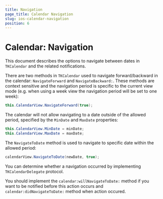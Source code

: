 ```yaml
---
title: Navigation
page_title: Calendar Navigation
slug: ios-calendar-navigation
position: 6
---
```


# Calendar: Navigation

This document describes the options to navigate between dates in <code>TKCalendar</code> and the related notifications.

There are two methods in <code>TKCalendar</code> used to navigate forward/backward in the calendar: <code>NavigateForward</code> and <code>NavigateBackward:</code>. These methods are context sensitive and the navigation period is specific to the current view mode (e.g. when using a week view the navigation period will be set to one week):

<snippet id='navigation-navigateforward'/>

```C#
this.CalendarView.NavigateForward(true);
```

The calendar will not allow navigating to a date outside of the allowed period, specified by the <code>MinDate</code> and <code>MaxDate</code> properties:

<snippet id='navigation-minmaxdate'/>

```C#
this.CalendarView.MinDate = minDate;
this.CalendarView.MaxDate = maxDate;
```

The <code>NavigateToDate</code> method is used to navigate to specific date within the allowed period:

<snippet id='navigation-navigate'/>

<snippet id='navigation-navigate-swift'/>

```C#
calendarView.NavigateToDate(newDate, true);
```

You can determine whether a navigation occurred by implementing <code>TKCalendarDelegate</code> protocol. 

You should implement the <code>calendar:willNavigateToDate:</code> method if you want to be notified before this action occurs and <code>calendar:didNavigateToDate:</code> method when action occured. 

